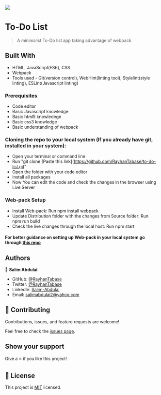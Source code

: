 ![](https://img.shields.io/badge/Microverse-blueviolet)

# To-Do List

> A minimalist To-Do list app taking advantage of webpack 

## Built With

- HTML, JavaScript(ES6), CSS
- Webpack
- Tools used - Git(version control), WebHint(linting tool), Stylelint(style linting), ESLint(Javascript linting)

### Prerequisites

- Code editor
- Basic Javascript knowledge
- Basic html5 knowledege
- Basic css3 knowledge
- Basic understanding of webpack

### Cloning the repo to your local system (If you already have git, installed in your system):

- Open your terminal or command line
- Run "git clone [Paste this link](https://github.com/RayhanTabase/to-do-list.git"
- Open the folder with your code editor
- Install all packages
- Now You can edit the code and check the changes in the browser using Live Server

### Web-pack Setup

- Install Web-pack: Run npm install webpack
- Update Distribution folder with the changes from Source folder: Run npm run build
- Check the live changes through the local host: Run npm start

#### For better guidance on setting up Web-pack in your local system go through [this repo](https://github.com/Vagyasri/Webpack-Setup.git)

## Authors

👤 **Salim Abdulai**

- GitHub: [@RayhanTabase](https://github.com/RayhanTabase)
- Twitter: [@RayhanTabase](https://twitter.com/@RayhanTabase)
- LinkedIn: [Salim-Abdulai](https://linkedin.com/in/salim-abdulai-5430065b)
- Email: salimabdulai2@yahoo.com

## 🤝 Contributing

Contributions, issues, and feature requests are welcome!

Feel free to check the [issues page](../../issues/).

## Show your support

Give a ⭐️ if you like this project!

## 📝 License

This project is [MIT](./MIT.md) licensed.

